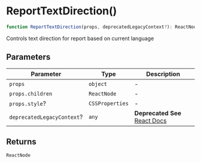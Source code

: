 # ReportTextDirection()

```ts
function ReportTextDirection(props, deprecatedLegacyContext?): ReactNode
```

Controls text direction for report based on current language

## Parameters

| Parameter | Type | Description |
| ------ | ------ | ------ |
| `props` | `object` | - |
| `props.children` | `ReactNode` | - |
| `props.style`? | `CSSProperties` | - |
| `deprecatedLegacyContext`? | `any` | **Deprecated** **See** [React Docs](https://legacy.reactjs.org/docs/legacy-context.html#referencing-context-in-lifecycle-methods) |

## Returns

`ReactNode`
